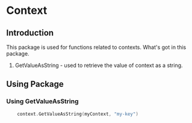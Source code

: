 # Context

## Introduction
This package is used for functions related to contexts.
What's got in this package.
1. GetValueAsString - used to retrieve the value of context as a string.

## Using Package

### Using GetValueAsString
```go
    context.GetValueAsString(myContext, "my-key")
```
